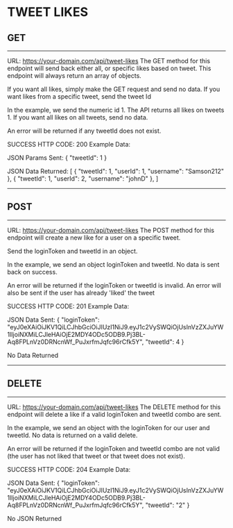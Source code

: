 # TWEET LIKES

## GET

---

URL:
https://your-domain.com/api/tweet-likes
The GET method for this endpoint will send back either all, or specific likes based on tweet. This endpoint will always return an array of objects.

If you want all likes, simply make the GET request and send no data. If you want likes from a specific tweet, send the tweet Id


In the example, we send the numeric id 1. The API returns all likes on tweets 1. If you want all likes on all tweets, send no data.


An error will be returned if any tweetId does not exist.


SUCCESS HTTP CODE: 200
Example Data:

JSON Params Sent:
    { 
      "tweetId": 1 
    }

JSON Data Returned: 
    [
      { 
          "tweetId": 1,
          "userId": 1,
          "username": "Samson212"
      },
      { 
          "tweetId": 1,
          "userId": 2,
          "username": "johnD"
      },
    ]
    

---

## POST

---
URL:
https://your-domain.com/api/tweet-likes
The POST method for this endpoint will create a new like for a user on a specific tweet.

Send the loginToken and tweetId in an object.


In the example, we send an object loginToken and tweetId. No data is sent back on success.


An error will be returned if the loginToken or tweetId is invalid. An error will also be sent if the user has already 'liked' the tweet


SUCCESS HTTP CODE: 201
Example Data:

JSON Data Sent:
    { 
      "loginToken": "eyJ0eXAiOiJKV1QiLCJhbGciOiJIUzI1NiJ9.eyJ1c2VySWQiOjUsInVzZXJuYW1lIjoiNXMiLCJleHAiOjE2MDY4ODc5ODB9.Pj3BL-Aq8FPLnVz0DRNcnWf_PuJxrfmJqfc96rCfk5Y",
      "tweetId": 4
    }

No Data Returned

---

## DELETE

---

URL:
https://your-domain.com/api/tweet-likes
The DELETE method for this endpoint will delete a like if a valid loginToken and tweetId combo are sent.

In the example, we send an object with the loginToken for our user and tweetId. No data is returned on a valid delete.


An error will be returned if the loginToken and tweetId combo are not valid (the user has not liked that tweet or that tweet does not exist).


SUCCESS HTTP CODE: 204
Example Data:

JSON Data Sent:
    { 
      "loginToken": "eyJ0eXAiOiJKV1QiLCJhbGciOiJIUzI1NiJ9.eyJ1c2VySWQiOjUsInVzZXJuYW1lIjoiNXMiLCJleHAiOjE2MDY4ODc5ODB9.Pj3BL-Aq8FPLnVz0DRNcnWf_PuJxrfmJqfc96rCfk5Y",
      "tweetId": "2"
    }

No JSON Returned